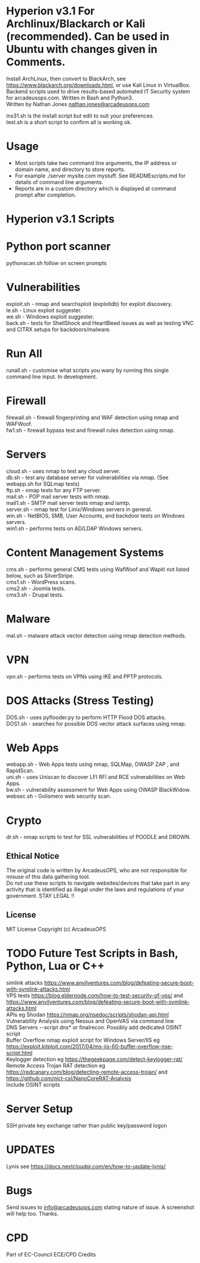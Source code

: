 # Hyperion v3.1 For Archlinux/Blackarch or Kali (recommended). Can be used in Ubuntu with changes given in Comments.
Install ArchLinux, then convert to BlackArch, see https://www.blackarch.org/downloads.html, or use Kali Linux in VirtualBox. <br/>
Backend scripts used to drive results-based automated IT Security system for arcadeusops.com. Written in Bash and Python3. <br/>
Written by Nathan Jones nathan.jones@arcadeusops.com <br/>

ins31.sh is the install script but edit to suit your preferences.<br/>
test.sh is a short script to confirm all is working ok. <br/>

# Usage
* Most scripts take two command line arguments, the IP address or domain name, and directory to store reports. <br/>
* For example ./server mysite.com mystuff. See READMEscripts.md for details of command line arguments. <br/>
* Reports are in a custom directory which is displayed at command prompt after completion. <br/>

# Hyperion v3.1 Scripts

# Python port scanner
pythonscan.sh follow on screen prompts

# Vulnerabilities
exploit.sh - nmap and searchsploit (exploitdb) for exploit discovery. <br/>
le.sh - Linux exploit suggester. <br/>
we.sh - Windows exploit suggester. <br/>
back.sh - tests for ShellShock and HeartBleed issues as well as testing VNC and CITRX setups for backdoors/malware. <br/>

# Run All
runall.sh - customise what scripts you wany by running this single command line input. In development. <br/>

# Firewall
firewall.sh - firewall fingerprinting and WAF detection using nmap and WAFWoof. <br/>
fw1.sh - firewall bypass test and firewall rules detection using nmap. <br/>

# Servers
cloud.sh - uses nmap to test any cloud server. <br/>
db.sh -  test any database server for vulnerabilities via nmap. (See webapp.sh for SQLmap tests) <br/>
ftp.sh - nmap tests for any FTP server. <br/>
mail.sh - POP mail server tests with nmap. <br/>
mail1.sh - SMTP mail server tests nmap and ismtp. <br/>
server.sh - nmap test for Linix/Windows servers in general. <br/>
win.sh -  NetBIOS, SMB, User Accounts, and backdoor tests on Windows servers. <br/>
win1.sh - performs tests on AD/LDAP Windows servers. <br/>

# Content Management Systems
cms.sh -  performs general CMS tests using WafWoof and Wapiti not listed below, such as SilverStripe. <br/>
cms1.sh - WordPress scans. <br/>
cms2.sh - Joomla tests. <br/>
cms3.sh - Drupal tests. <br/>

# Malware
mal.sh - malware attack vector detection using nmap detection methods. <br/>

# VPN
vpn.sh - performs tests on VPNs using IKE and PPTP protocols. <br/>

# DOS Attacks (Stress Testing)
DOS.sh - uses pyflooder.py to perform HTTP Flood DOS attacks. <br/>
DOS1.sh - searches for possible DOS vector attack surfaces using nmap. <br/>

# Web Apps
webapp.sh - Web Apps tests using nmap, SQLMap, OWASP ZAP , and RapidScan. <br/>
uni.sh - uses Uniscan to discover LFI RFI and RCE vulnerabilities on Web Apps. <br/>
bw.sh - vulnerability assessment for Web Apps using OWASP BlackWidow. <br/>
websec.sh - Golismero web security scan. <br/>

# Crypto
dr.sh - nmap scripts to test for SSL vulnerabilities of POODLE and DROWN. <br/>

## Ethical Notice
The original code is written by ArcadeusOPS, who are not responsible for misuse of this data gathering tool. <br/>
Do not use these scripts to navigate websites/devices that take part in any activity that is identified as illegal under the laws and regulations of your government. STAY LEGAL !!<br/>

## License
MIT License
Copyright (c) ArcadeusOPS

# TODO Future Test Scripts in Bash, Python, Lua or C++
simlink attacks https://www.anvilventures.com/blog/defeating-secure-boot-with-symlink-attacks.html <br/>
VPS tests https://blog.eldernode.com/how-to-test-security-of-vps/ and https://www.anvilventures.com/blog/defeating-secure-boot-with-symlink-attacks.html <br/>
APIs eg Shodan https://nmap.org/nsedoc/scripts/shodan-api.html <br/>
Vulnerability Analysis using Nessus and OpenVAS via command line <br/>
DNS Servers --script dns* or finalrecon. Possibly add dedicated OSINT script <br/>
Buffer Overflow nmap exploit script for Windows Server/IIS  eg  https://exploit.kitploit.com/2017/04/ms-iis-60-buffer-overflow-nse-script.html <br/>
Keylogger detection eg https://thegeekpage.com/detect-keylogger-rat/ <br/>
Remote Access Trojan RAT detection eg https://redcanary.com/blog/detecting-remote-access-trojan/ and https://github.com/nict-csl/NanoCoreRAT-Analysis <br/>
Include OSINT scripts <br/>

# Server Setup
SSH private key exchange rather than public key/password logon

# UPDATES
Lynis see https://docs.nextcloudpi.com/en/how-to-update-lynis/

# Bugs
Send issues to info@arcadeusops.com stating nature of issue. A screenshot will help too. Thanks.

# CPD
Part of EC-Council ECE/CPD Credits
